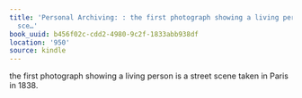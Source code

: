 ```yaml
---
title: 'Personal Archiving: : the first photograph showing a living person is a street
  sce…'
book_uuid: b456f02c-cdd2-4980-9c2f-1833abb938df
location: '950'
source: kindle
---
```


the first photograph showing a living person is a street scene taken in Paris in 1838.